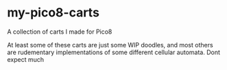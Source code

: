 # my-pico8-carts
A collection of carts I made for Pico8

At least some of these carts are just some WIP doodles, and most others are rudementary implementations of some different cellular automata. Dont expect much
